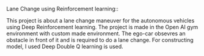 Lane Change using Reinforcement learning::

This project is about a lane change maneuver for the autonomous vehicles using Deep Reinforcement learning. The project is made in the Open AI gym environment with 
custom made environment. The ego-car obsevres an obstacle in front of it and is required to do a lane change. For constructing model, I used Deep Double Q learning is used.
